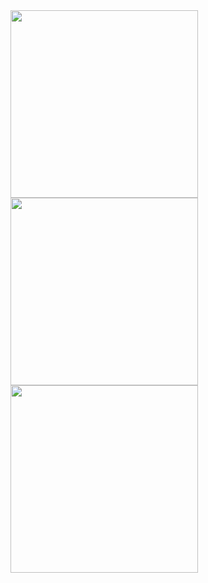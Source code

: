 <img width="300" src="https://theposterdb.com/api/assets/530504">
<img width="300" src="https://theposterdb.com/api/assets/530504">
<img width="300" src="https://theposterdb.com/api/assets/530504">
